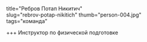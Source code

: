 title="Ребров Потап Никитич"    
slug="rebrov-potap-nikitich"
thumb="person-004.jpg"   
tags="команда"

+++
Инструктор по физической подготовке